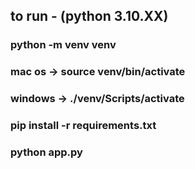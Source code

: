 ## to run - (python 3.10.XX)
### python -m venv venv
### mac os -> source venv/bin/activate
### windows -> ./venv/Scripts/activate
### pip install -r requirements.txt
### python app.py